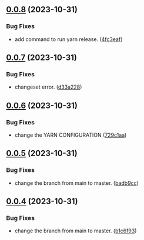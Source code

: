 ## [0.0.8](https://github.com/dr1tch/evercam-ui/compare/v0.0.7...v0.0.8) (2023-10-31)


### Bug Fixes

* add command to run yarn release. ([4fc3eaf](https://github.com/dr1tch/evercam-ui/commit/4fc3eaf93ca2e85e6eb4d7fb357a83dac3da7f28))



## [0.0.7](https://github.com/dr1tch/evercam-ui/compare/v0.0.6...v0.0.7) (2023-10-31)


### Bug Fixes

* changeset error. ([d33a228](https://github.com/dr1tch/evercam-ui/commit/d33a2287df35f0168a44dd9202cb130f157b1afe))



## [0.0.6](https://github.com/dr1tch/evercam-ui/compare/v0.0.5...v0.0.6) (2023-10-31)


### Bug Fixes

* change the YARN CONFIGURATION ([729c1aa](https://github.com/dr1tch/evercam-ui/commit/729c1aa68af256f0ea58d0aa8f4fda8030c73f5c))



## [0.0.5](https://github.com/dr1tch/evercam-ui/compare/v0.0.4...v0.0.5) (2023-10-31)


### Bug Fixes

* change the branch from main to master. ([badb9cc](https://github.com/dr1tch/evercam-ui/commit/badb9cc3240b28531ecea2e2195a1f5d50dc3786))



## [0.0.4](https://github.com/dr1tch/evercam-ui/compare/v0.0.3...v0.0.4) (2023-10-31)


### Bug Fixes

* change the branch from main to master. ([b1c6f93](https://github.com/dr1tch/evercam-ui/commit/b1c6f93eb233e0151f5e0c8eee7a9f76ab670b77))



